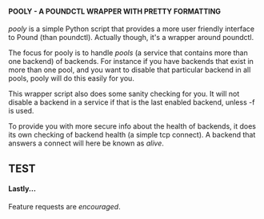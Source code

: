 #### POOLY - A POUNDCTL WRAPPER WITH PRETTY FORMATTING

_pooly_ is a simple Python script that provides a more user friendly interface to Pound (than poundctl).
Actually though, it's a wrapper around poundctl.

The focus for pooly is to handle _pools_ (a service that contains more than one backend) of backends.
For instance if you have backends that exist in more than one pool, and you want to disable that particular
backend in all pools, pooly will do this easily for you.

This wrapper script also does some sanity checking for you. It will not disable a backend in a service
if that is the last enabled backend, unless -f is used.

To provide you with more secure info about the health of backends, it does its own checking of backend
health (a simple tcp connect). A backend that answers a connect will here be known as _alive_.

## TEST

#### Lastly...

Feature requests are *encouraged*.
